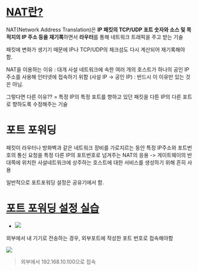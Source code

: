 # [NAT란?](https://youtu.be/Qle5cfCcuEY?list=PL0d8NnikouEWcF1jJueLdjRIC4HsUlULi)

NAT(Network Address Translation)은 **IP 패킷의 TCP/UDP 포트 숫자와 소스 및 목적지의 IP 주소 등을 재기록**하면서 **라우터**를 통해 네트워크 트래픽을 주고 받는 기술

패킷에 변화가 생기기 때문에 IP나 TCP/UDP의 체크섬도 다시 계산되어 재기록해야 함.

NAT을 이용하는 이유
: 대개 사설 네트워크에 속한 여러 개의 호스트가 하나의 공인 IP주소를 사용해 인터넷에 접속하기 위함 (사설 IP -> 공인 IP)
: 반드시 이 이유만 있는 것은 아님.

그렇다면 다른 이유??
= 특정 IP의 특정 포트를 향하고 있던 패킷을 다튼 IP의 다른 포트로 향하도록 수정해주는 기술

# 포트 포워딩

패킷이 라우터나 방화벽과 같은 네트워크 장비를 가로지르는 동안 특정 IP주소와 포트번호의 통신 요청을 특정 다른 IP의 포트번호로 넘겨주는 NAT의 응용
-> 게이트웨이의 반대쪽에 위치한 사설네트워크에 상주하는 호스트에 대한 서비스를 생성하기 위해 흔히 사용

일반적으로 포트포워딩 설정은 공유기에서 함.

# [포트 포워딩 설정 실습](https://youtu.be/EvYI14QdM6A?list=PL0d8NnikouEWcF1jJueLdjRIC4HsUlULi)

- ![](https://i.imgur.com/4MoTXVO.png)

외부에서 내 기기로 전송하는 경우, 외부포트에 작성한 포트 번호로 접속해야함

![](https://i.imgur.com/eXWoQBh.png)

> 외부에서 192.168.10.100으로 접속
